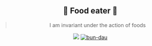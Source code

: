 <div align="center">

## 🍕 Food eater 🍔

> I am invariant under the action of foods

[![](https://raw.githubusercontent.com/webuild-community/badge/master/svg/made.svg)](https://vi.wikipedia.org/wiki/Vi%E1%BB%87t_Nam)
[![bun-dau](https://img.shields.io/badge/in_love_with-b%C3%BAn%20%C4%91%E1%BA%ADu_m%E1%BA%AFm%20t%C3%B4m-red)](https://vi.wikipedia.org/wiki/B%C3%BAn_%C4%91%E1%BA%ADu_m%E1%BA%AFm_t%C3%B4m)

</div>
